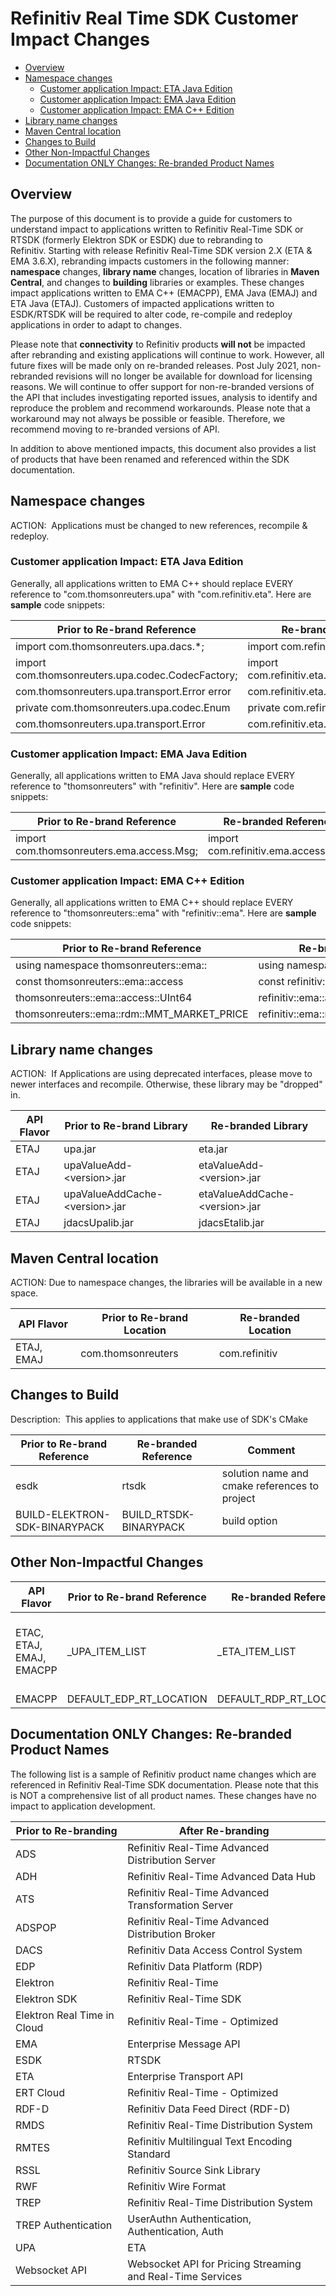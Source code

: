 # Refinitiv Real Time SDK Customer Impact Changes

*   [Overview](#RefinitivRealTimeSDKCustomerImpactChanges-Overview)
*   [Namespace changes](#RefinitivRealTimeSDKCustomerImpactChanges-Namespacechanges)
    *   [Customer application Impact: ETA Java Edition](#RefinitivRealTimeSDKCustomerImpactChanges-CustomerapplicationImpact:ETAJavaEdition)
    *   [Customer application Impact: EMA Java Edition](#RefinitivRealTimeSDKCustomerImpactChanges-CustomerapplicationImpact:EMAJavaEdition)
    *   [Customer application Impact: EMA C++ Edition](#RefinitivRealTimeSDKCustomerImpactChanges-CustomerapplicationImpact:EMAC++Edition)
*   [Library name changes](#RefinitivRealTimeSDKCustomerImpactChanges-Librarynamechanges)
*   [Maven Central location](#RefinitivRealTimeSDKCustomerImpactChanges-MavenCentrallocation)
*   [Changes to Build](#RefinitivRealTimeSDKCustomerImpactChanges-ChangestoBuild)
*   [Other Non-Impactful Changes](#RefinitivRealTimeSDKCustomerImpactChanges-OtherChanges)
*   [Documentation ONLY Changes: Re-branded Product Names](#RefinitivRealTimeSDKCustomerImpactChanges-DocumentationChanges:Re-brandedProductNames)

<a name="RefinitivRealTimeSDKCustomerImpactChanges-Overview"></a>
## Overview

The purpose of this document is to provide a guide for customers to understand impact to applications written to Refinitiv Real-Time SDK or RTSDK (formerly Elektron SDK or ESDK) due to rebranding to Refinitiv. Starting with release Refinitiv Real-Time SDK version 2.X (ETA & EMA 3.6.X), rebranding impacts customers in the following manner: **namespace** changes, **library name** changes, location of libraries in **Maven Central**, and changes to **building** libraries or examples. These changes impact applications written to EMA C++ (EMACPP), EMA Java (EMAJ) and ETA Java (ETAJ). Customers of impacted applications written to ESDK/RTSDK will be required to alter code, re-compile and redeploy applications in order to adapt to changes.

Please note that **connectivity** to Refinitiv products **will not** be impacted after rebranding and existing applications will continue to work. However, all future fixes will be made only on re-branded releases. Post July 2021, non-rebranded revisions will no longer be available for download for licensing reasons. We will continue to offer support for non-re-branded versions of the API that includes investigating reported issues, analysis to identify and reproduce the problem and recommend workarounds. Please note that a workaround may not always be possible or feasible. Therefore, we recommend moving to re-branded versions of API.

In addition to above mentioned impacts, this document also provides a list of products that have been renamed and referenced within the SDK documentation.

<a name="RefinitivRealTimeSDKCustomerImpactChanges-Namespacechanges"></a>
## Namespace changes

ACTION:  Applications must be changed to new references, recompile & redeploy. 

### Customer application Impact: ETA Java Edition <a name="RefinitivRealTimeSDKCustomerImpactChanges-CustomerapplicationImpact:ETAJavaEdition"></a>

Generally, all applications written to EMA C++ should replace EVERY reference to "com.thomsonreuters.upa" with "com.refinitiv.eta". Here are **sample** code snippets:

|Prior to Re-brand Reference|Re-branded Reference|
|--------------------------------------------------|--------------------------------------------------|
|import com.thomsonreuters.upa.dacs.\*;|import com.refinitiv.eta.dacs.\*;|
|import com.thomsonreuters.upa.codec.CodecFactory;|import com.refinitiv.eta.codec.CodecFactory;|
|com.thomsonreuters.upa.transport.Error error|com.refinitiv.eta.transport.Error error|
|private com.thomsonreuters.upa.codec.Enum|private com.refinitiv.eta.codec.Enum|
|com.thomsonreuters.upa.transport.Error|com.refinitiv.eta.transport.Error|

### Customer application Impact: EMA Java Edition <a name="RefinitivRealTimeSDKCustomerImpactChanges-CustomerapplicationImpact:EMAJavaEdition"></a>

Generally, all applications written to EMA Java should replace EVERY reference to "thomsonreuters" with "refinitiv". Here are **sample** code snippets:

|Prior to Re-brand Reference|Re-branded Reference|
|--------------------------------------------------|--------------------------------------------------|
|import com.thomsonreuters.ema.access.Msg;|import com.refinitiv.ema.access.Msg;|

### Customer application Impact: EMA C++ Edition <a name="RefinitivRealTimeSDKCustomerImpactChanges-CustomerapplicationImpact:EMAC++Edition"></a>

Generally, all applications written to EMA C++ should replace EVERY reference to "thomsonreuters::ema" with "refinitiv::ema". Here are **sample** code snippets:

|Prior to Re-brand Reference|Re-branded Reference|
|--------------------------------------------------|--------------------------------------------------|
|using namespace thomsonreuters::ema::|using namespace refinitiv::ema::|
|const thomsonreuters::ema::access|const refinitiv::ema::access|
|thomsonreuters::ema::access::UInt64|refinitiv::ema::access::UInt64|
|thomsonreuters::ema::rdm::MMT\_MARKET\_PRICE|refinitiv::ema::rdm::MMT\_MARKET\_PRICE|

## Library name changes <a name="RefinitivRealTimeSDKCustomerImpactChanges-Librarynamechanges"></a>

ACTION:  If Applications are using deprecated interfaces, please move to newer interfaces and recompile. Otherwise, these library may be "dropped" in.

|API Flavor|Prior to Re-brand Library|Re-branded Library|
|-------------------------------------|-------------------------------------|-------------------------------------|
|ETAJ|upa.jar|eta.jar|
|ETAJ|upaValueAdd-\<version\>.jar|etaValueAdd-\<version\>.jar|
|ETAJ|upaValueAddCache-\<version\>.jar|etaValueAddCache-\<version\>.jar|
|ETAJ|jdacsUpalib.jar|jdacsEtalib.jar|

## Maven Central location <a name="RefinitivRealTimeSDKCustomerImpactChanges-MavenCentrallocation"></a>

ACTION: Due to namespace changes, the libraries will be available in a new space.

|API Flavor|Prior to Re-brand Location|Re-branded Location|
|-------------------------------------|-------------------------------------|-------------------------------------|
|ETAJ, EMAJ|com.thomsonreuters|com.refinitiv|

## Changes to Build <a name="RefinitivRealTimeSDKCustomerImpactChanges-ChangestoBuild"></a>

Description:  This applies to applications that make use of SDK's CMake

|Prior to Re-brand Reference|Re-branded Reference|Comment|
|-------------------------------------|-------------------------------------|-------------------------------------|
|esdk|rtsdk|solution name and cmake references to project|
|BUILD-ELEKTRON-SDK-BINARYPACK|BUILD\_RTSDK-BINARYPACK|build option|


## Other Non-Impactful Changes <a name="RefinitivRealTimeSDKCustomerImpactChanges-OtherChanges"></a>

|API Flavor|Prior to Re-brand Reference|Re-branded Reference|Comment|
|-------------------------|------------------|------------------|-----------------------------------------------------------|
|ETAC, ETAJ, EMAJ, EMACPP|\_UPA\_ITEM\_LIST|\_ETA\_ITEM\_LIST|Symbol list name used in direct connect scenario|
|EMACPP|DEFAULT\_EDP\_RT\_LOCATION|DEFAULT\_RDP\_RT\_LOCATION||


## Documentation ONLY Changes: Re-branded Product Names <a name="RefinitivRealTimeSDKCustomerImpactChanges-DocumentationChanges:Re-brandedProductNames"></a>

The following list is a sample of Refinitiv product name changes which are referenced in Refinitiv Real-Time SDK documentation. Please note that this is NOT a comprehensive list of all product names. These changes have no impact to application development.

|Prior to Re-branding|After Re-branding|
|--------------------------------------------------|--------------------------------------------------|
|ADS|Refinitiv Real-Time Advanced Distribution Server|
|ADH|Refinitiv Real-Time Advanced Data Hub|
|ATS|Refinitiv Real-Time Advanced Transformation Server|
|ADSPOP|Refinitiv Real-Time Advanced Distribution Broker|
|DACS|Refinitiv Data Access Control System|
|EDP|Refinitiv Data Platform (RDP)|
|Elektron|Refinitiv Real-Time|
|Elektron SDK|Refinitiv Real-Time SDK|
|Elektron Real Time in Cloud|Refinitiv Real-Time - Optimized|
|EMA|Enterprise Message API|
|ESDK|RTSDK|
|ETA|Enterprise Transport API|
|ERT Cloud|Refinitiv Real-Time - Optimized|
|RDF-D|Refinitiv Data Feed Direct (RDF-D)|
|RMDS|Refinitiv Real-Time Distribution System|
|RMTES|Refinitiv Multilingual Text Encoding Standard|
|RSSL|Refinitiv Source Sink Library|
|RWF|Refinitiv Wire Format|
|TREP|Refinitiv Real-Time Distribution System|
|TREP Authentication|UserAuthn Authentication, Authentication, Auth|
|UPA|ETA|
|Websocket API|Websocket API for Pricing Streaming and Real-Time Services|
